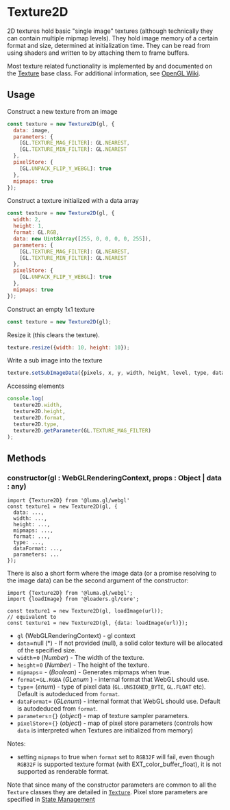 # Texture2D

2D textures hold basic "single image" textures (although technically they can contain multiple mipmap levels). They hold image memory of a certain format and size, determined at initialization time. They can be read from using shaders and written to by attaching them to frame buffers.

Most texture related functionality is implemented by and documented on the [Texture](/docs/api-reference/webgl/texture) base class. For additional information, see [OpenGL Wiki](https://www.khronos.org/opengl/wiki/Texture).

## Usage

Construct a new texture from an image

```js
const texture = new Texture2D(gl, {
  data: image,
  parameters: {
    [GL.TEXTURE_MAG_FILTER]: GL.NEAREST,
    [GL.TEXTURE_MIN_FILTER]: GL.NEAREST
  },
  pixelStore: {
    [GL.UNPACK_FLIP_Y_WEBGL]: true
  },
  mipmaps: true
});
```

Construct a texture initialized with a data array

```js
const texture = new Texture2D(gl, {
  width: 2,
  height: 1,
  format: GL.RGB,
  data: new Uint8Array([255, 0, 0, 0, 0, 255]),
  parameters: {
    [GL.TEXTURE_MAG_FILTER]: GL.NEAREST,
    [GL.TEXTURE_MIN_FILTER]: GL.NEAREST
  },
  pixelStore: {
    [GL.UNPACK_FLIP_Y_WEBGL]: true
  },
  mipmaps: true
});
```

Construct an empty 1x1 texture

```js
const texture = new Texture2D(gl);
```

Resize it (this clears the texture).

```js
texture.resize({width: 10, height: 10});
```

Write a sub image into the texture

```js
texture.setSubImageData({pixels, x, y, width, height, level, type, dataFormat});
```

Accessing elements

```js
console.log(
  texture2D.width,
  texture2D.height,
  texture2D.format,
  texture2D.type,
  texture2D.getParameter(GL.TEXTURE_MAG_FILTER)
);
```

## Methods

### constructor(gl : WebGLRenderingContext, props : Object | data : any)

```
import {Texture2D} from '@luma.gl/webgl'
const texture1 = new Texture2D(gl, {
  data: ...,
  width: ...,
  height: ...,
  mipmaps: ...,
  format: ...,
  type: ...,
  dataFormat: ...,
  parameters: ...
});
```

There is also a short form where the image data (or a promise resolving to the image data) can be the second argument of the constructor:

```
import {Texture2D} from '@luma.gl/webgl';
import {loadImage} from '@loaders.gl/core';

const texture1 = new Texture2D(gl, loadImage(url));
// equivalent to
const texture1 = new Texture2D(gl, {data: loadImage(url)});
```

- `gl` (WebGLRenderingContext) - gl context
- `data`=null (\*) - If not provided (null), a solid color texture will be allocated of the specified size.
- `width`=`0` (_Number_) - The width of the texture.
- `height`=`0` (_Number_) - The height of the texture.
- `mipmaps`= - (_Boolean_) - Generates mipmaps when true.
- `format`=`GL.RGBA` (_GLenum_ ) - internal format that WebGL should use.
- `type`= (_enum_) - type of pixel data (`GL.UNSIGNED_BYTE`, `GL.FLOAT` etc). Default is autodeduced from `format`.
- `dataFormat`= (_GLenum_) - internal format that WebGL should use. Default is autodeduced from `format`.
- `parameters`=`{}` (_object_) - map of texture sampler parameters.
- `pixelStore`=`{}` (_object_) - map of pixel store parameters (controls how `data` is interpreted when Textures are initialized from memory)

Notes:

- setting `mipmaps` to true when `format` set to `RGB32F` will fail, even though `RGB32F` is supported texture format (with EXT_color_buffer_float), it is not supported as renderable format.

Note that since many of the constructor parameters are common to all the `Texture` classes they are detailed in [`Texture`](/docs/api-reference/webgl/texture). Pixel store parameters are specified in [State Management](/docs/api-reference/gltools/parameter-setting)

